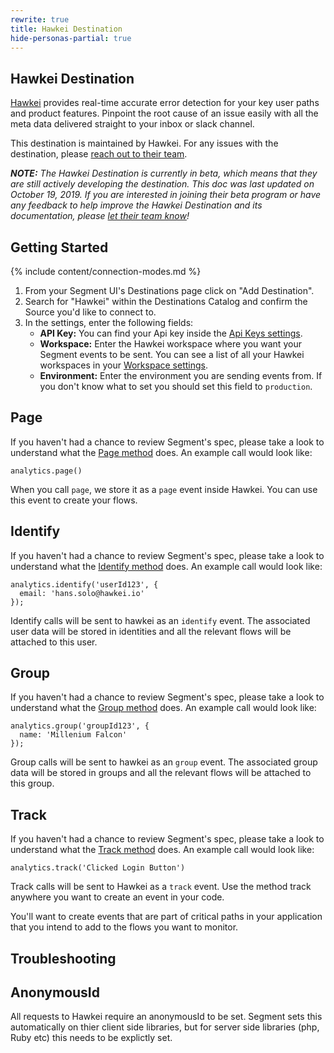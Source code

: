 ```yaml
---
rewrite: true
title: Hawkei Destination
hide-personas-partial: true
---
```


## Hawkei Destination


[Hawkei](https://hawkei.io/?utm_source=segmentio&utm_medium=docs&utm_campaign=partners) provides real-time accurate error detection for your key user paths and product features. Pinpoint the root cause of an issue easily with all the meta data delivered straight to your inbox or slack channel.

This destination is maintained by Hawkei. For any issues with the destination, please [reach out to their team](mailto:support@hawkei.io).

_**NOTE:** The Hawkei Destination is currently in beta, which means that they are still actively developing the destination. This doc was last updated on October 19, 2019. If you are interested in joining their beta program or have any feedback to help improve the Hawkei Destination and its documentation, please [let  their team know](mailto:support@hawkei.io)!_


## Getting Started

{% include content/connection-modes.md %}

1. From your Segment UI's Destinations page click on "Add Destination".
2. Search for "Hawkei" within the Destinations Catalog and confirm the Source you'd like to connect to.
3. In the settings, enter the following fields:
    * **API Key:** You can find your Api key inside the [Api Keys settings](https://app.hawkei.io/settings/api_keys).
    * **Workspace:** Enter the Hawkei workspace where you want your Segment events to be sent. You can see a list of all your Hawkei workspaces in your [Workspace settings](https://app.hawkei.io/settings/spaces).
    * **Environment:** Enter the environment you are sending events from. If you don't know what to set you should set this field to `production`.


## Page

If you haven't had a chance to review Segment's spec, please take a look to understand what the [Page method](https://segment.com/docs/connections/spec/page/) does. An example call would look like:

```
analytics.page()
```

When you call `page`, we store it as a `page` event inside Hawkei. You can use this event to create your flows.


## Identify

If you haven't had a chance to review Segment's spec, please take a look to understand what the [Identify method](https://segment.com/docs/connections/spec/identify/) does. An example call would look like:

```
analytics.identify('userId123', {
  email: 'hans.solo@hawkei.io'
});
```

Identify calls will be sent to hawkei as an `identify` event. The associated user data will be stored in identities and all the relevant flows will be attached to this user.

## Group

If you haven't had a chance to review Segment's spec, please take a look to understand what the [Group method](https://segment.com/docs/connections/spec/group/) does. An example call would look like:

```
analytics.group('groupId123', {
  name: 'Millenium Falcon'
});
```

Group calls will be sent to hawkei as an `group` event. The associated group data will be stored in groups and all the relevant flows will be attached to this group.


## Track

If you haven't had a chance to review Segment's spec, please take a look to understand what the [Track method](https://segment.com/docs/connections/spec/track/) does. An example call would look like:

```
analytics.track('Clicked Login Button')
```

Track calls will be sent to Hawkei as a `track` event. Use the method track anywhere you want to create an event in your code.

You'll want to create events that are part of critical paths in your application that you intend to add to the flows you want to monitor.

## Troubleshooting

## AnonymousId

All requests to Hawkei require an anonymousId to be set. Segment sets this automatically on thier client side libraries, but for server side libraries (php, Ruby etc) this needs to be explictly set.
